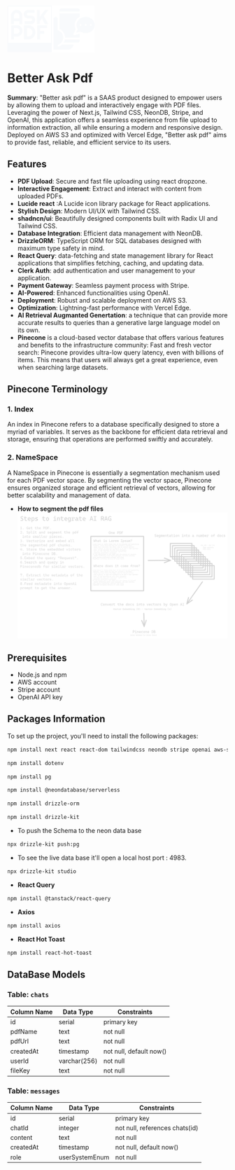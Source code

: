 <img src="https://github.com/sulimanbadour1/betteraskpdf/blob/master/src/assets/logos/png/logo-no-background.png?raw=true" width="200" alt="sitelogo">

# Better Ask Pdf

**Summary**: "Better ask pdf" is a SAAS product designed to empower users by allowing them to upload and interactively engage with PDF files. Leveraging the power of Next.js, Tailwind CSS, NeonDB, Stripe, and OpenAI, this application offers a seamless experience from file upload to information extraction, all while ensuring a modern and responsive design. Deployed on AWS S3 and optimized with Vercel Edge, "Better ask pdf" aims to provide fast, reliable, and efficient service to its users.

## Features

- **PDF Upload**: Secure and fast file uploading using react dropzone.
- **Interactive Engagement**: Extract and interact with content from uploaded PDFs.
- **Lucide react** :A Lucide icon library package for React applications.
- **Stylish Design**: Modern UI/UX with Tailwind CSS.
- **shadncn/ui**: Beautifully designed components built with Radix UI and Tailwind CSS.
- **Database Integration**: Efficient data management with NeonDB.
- **DrizzleORM**: TypeScript ORM for SQL databases designed with maximum type safety in mind.
- **React Query**: data-fetching and state management library for React applications that simplifies fetching, caching, and updating data.
- **Clerk Auth**: add authentication and user management to your application.
- **Payment Gateway**: Seamless payment process with Stripe.
- **AI-Powered**: Enhanced functionalities using OpenAI.
- **Deployment**: Robust and scalable deployment on AWS S3.
- **Optimization**: Lightning-fast performance with Vercel Edge.
- **AI Retrieval Augmanted Genertation**: a technique that can provide more accurate results to queries than a generative large language model on its own.
- **Pinecone** is a cloud-based vector database that offers various features and benefits to the infrastructure community: Fast and fresh vector search: Pinecone provides ultra-low query latency, even with billions of items. This means that users will always get a great experience, even when searching large datasets.

## Pinecone Terminology

### **1. Index**

An index in Pinecone refers to a database specifically designed to store a myriad of variables. It serves as the backbone for efficient data retrieval and storage, ensuring that operations are performed swiftly and accurately.

### **2. NameSpace**

A NameSpace in Pinecone is essentially a segmentation mechanism used for each PDF vector space. By segmenting the vector space, Pinecone ensures organized storage and efficient retrieval of vectors, allowing for better scalability and management of data.

- **How to segment the pdf files**
  <img src="https://github.com/sulimanbadour1/betteraskpdf/blob/master/src/assets/rag%20info/Rag_info.png?raw=true" width="800" alt="sitelogo">

## Prerequisites

- Node.js and npm
- AWS account
- Stripe account
- OpenAI API key

## Packages Information

To set up the project, you'll need to install the following packages:

```bash
npm install next react react-dom tailwindcss neondb stripe openai aws-sdk
```

```bash
npm install dotenv
```

```bash
npm install pg
```

```bash
npm install @neondatabase/serverless
```

```bash
npm install drizzle-orm
```

```bash
npm install drizzle-kit
```

- To push the Schema to the neon data base

```bash
npx drizzle-kit push:pg
```

- To see the live data base it'll open a local host port : 4983.

```bash
npx drizzle-kit studio
```

- **React Query**

```bash
npm install @tanstack/react-query
```

- **Axios**

```bash
npm install axios
```

- **React Hot Toast**

```bash
npm install react-hot-toast
```

## DataBase Models

### **Table: `chats`**

| Column Name | Data Type    | Constraints             |
| ----------- | ------------ | ----------------------- |
| id          | serial       | primary key             |
| pdfName     | text         | not null                |
| pdfUrl      | text         | not null                |
| createdAt   | timestamp    | not null, default now() |
| userId      | varchar(256) | not null                |
| fileKey     | text         | not null                |

### **Table: `messages`**

| Column Name | Data Type      | Constraints                    |
| ----------- | -------------- | ------------------------------ |
| id          | serial         | primary key                    |
| chatId      | integer        | not null, references chats(id) |
| content     | text           | not null                       |
| createdAt   | timestamp      | not null, default now()        |
| role        | userSystemEnum | not null                       |
